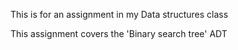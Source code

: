 This is for an assignment in my Data structures class

This assignment covers the 'Binary search tree' ADT
